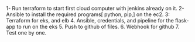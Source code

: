 1- Run terraform to start first cloud computer with jenkins already on it.
2- Ansible to install the required programs[ python, pip,] on the ec2.
3: Terraform for eks, and elb
4. Ansible, credentials, and pipeline for the flask-app to run on the eks
5. Push to github of files.
6. Webhook for github
7. Test one by one.
